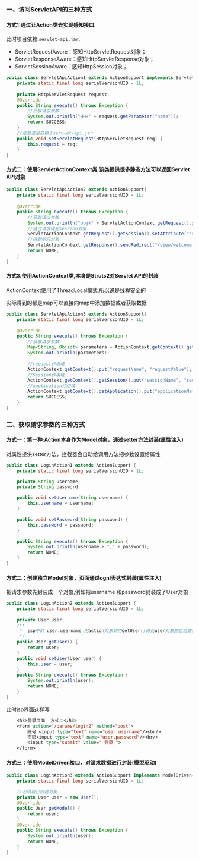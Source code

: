 ### 一、访问ServletAPI的三种方式

#### 方式1:通过让Action类去实现感知接口.
此时项目依赖:`servlet-api.jar`.

- ServletRequestAware：感知HttpServletRequest对象；
- ServletResponseAware：感知HttpServletResponse对象；
- ServletSessionAware：感知HttpSession对象；

```java
public class ServletApiAction1 extends ActionSupport implements ServletRequestAware{
	private static final long serialVersionUID = 1L;
	
	private HttpServletRequest request;
 	@Override
	public String execute() throws Exception {
 		//获取请求参数
		System.out.println("HHH" + request.getParameter("name"));
		return SUCCESS;
	}
	//注意这里依赖于servlet-api.jar
	public void setServletRequest(HttpServletRequest req) {
		this.request = req;
	}
}
```

#### 方式二：使用ServletActionContext类,该类提供很多静态方法可以返回Servlet API对象

```java
public class ServletApiAction2 extends ActionSupport{
	private static final long serialVersionUID = 1L;
	
	@Override
	public String execute() throws Exception {
        //获取请求参数
		System.out.println("objk" + ServletActionContext.getRequest().getParameter("name"));
		//通过请求得到session对象
        ServletActionContext.getRequest().getSession().setAttribute("sessionKey", "我是session");
        //得到响应对象
		ServletActionContext.getResponse().sendRedirect("/view/welcome.jsp");
		return NONE;
	}
}
```

#### 方式3.使用ActionContext类,本身是Struts2对Servlet API的封装

ActionContext使用了ThreadLocal模式,所以说是线程安全的

实际得到的都是map可以直接向map中添加数据或者获取数据

```java
public class ServletApiAction3 extends ActionSupport{
	private static final long serialVersionUID = 1L;
	
	@Override
	public String execute() throws Exception {
		//获取请求参数
		Map<String, Object> parameters = ActionContext.getContext().getParameters();
		System.out.println(parameters);
		
		//request作用域
		ActionContext.getContext().put("requestName", "requestValue");
		//Session作用域
		ActionContext.getContext().getSession().put("sessionName", "sessionValue");
		//application作用域
		ActionContext.getContext().getApplication().put("applicationName", "applicationValue");
		return SUCCESS;
	}
}
```

### 二、获取请求参数的三种方式

#### 方式一：第一种:Action本身作为Model对象，通过setter方法封装(属性注入)

对属性提供setter方法，拦截器会自动给调用方法把参数设置给属性

```java
public class LoginAction1 extends ActionSupport {
	private static final long serialVersionUID = 1L;

	private String username;
	private String password;

	public void setUsername(String username) {
		this.username = username;
	}

	public void setPassword(String password) {
		this.password = password;
	}

	public String execute() throws Exception {
		System.out.println(username + "," + password);
		return NONE;
	}
}
```

#### 方式二：创建独立Model对象，页面通过ognl表达式封装(属性注入)

把请求参数先封装成一个对象,例如把username 和password封装成了User对象

```java
public class LoginAction2 extends ActionSupport {
	private static final long serialVersionUID = 1L;
    
	private User user;
	/**
	 *	jsp中的 user.username 用action对象调用getUser()得到user对象然后给属性设置值
	 */
	public User getUser() {
		return user;
	}
	public void setUser(User user) {
		this.user = user;
	}
	public String execute() throws Exception {
		System.out.println(user);
		return NONE;
	}
}
```

此时jsp界面这样写

```jsp
	<h3>登录页面  方式二</h3>
	<form action="/params/login2" method="post"> 
		账号 <input type="text" name="user.username"/><br/>		
		密码<input type="text" name="user.password"/><br/>
		<input type="submit" value=" 登录 ">
	</form>
```

#### 方式三：使用ModelDriven接口，对请求数据进行封装(模型驱动)

```java
public class LoginAction3 extends ActionSupport implements ModelDriven<User>{
	private static final long serialVersionUID = 1L;

    //必须自己创建对象
	private User user = new User();
	@Override
	public User getModel() {
		return user;
	}
	@Override
	public String execute() throws Exception {
		System.out.println(user);
		return NONE;
	}
}
```

